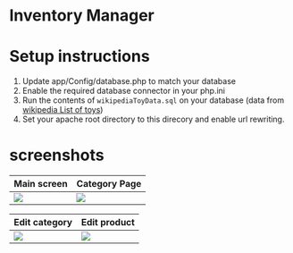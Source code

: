 # Inventory Manager

# Setup instructions

1. Update app/Config/database.php to match your database
2. Enable the required database connector in your php.ini
3. Run the contents of `wikipediaToyData.sql` on your database (data from [wikipedia List of toys](https://en.wikipedia.org/wiki/List_of_toys))
4. Set your apache root directory to this direcory and enable url rewriting. 



# screenshots

|Main screen| Category Page |
|-----------|---------------|
| ![][ms]   | ![][cp]       |

|Edit category|Edit product|
|-------------|------------|
| ![][ec]     | ![][ep]    |




[ms]: http://i.imgur.com/je69PcW.png
[cp]: http://i.imgur.com/HoGa6JB.png
[ec]: http://i.imgur.com/xJDxlK4.png
[ep]: http://i.imgur.com/9k5CpVq.png